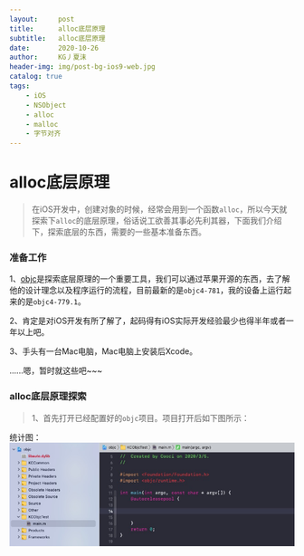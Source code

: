 ```yaml
---
layout:     post
title:      alloc底层原理
subtitle:   alloc底层原理
date:       2020-10-26
author:     KG丿夏沫
header-img: img/post-bg-ios9-web.jpg
catalog: true
tags:
    - iOS
    - NSObject
    - alloc
    - malloc
    - 字节对齐
---
```


# alloc底层原理

>在iOS开发中，创建对象的时候，经常会用到一个函数```alloc```，所以今天就探索下```alloc```的底层原理，俗话说工欲善其事必先利其器，下面我们介绍下，探索底层的东西，需要的一些基本准备东西。

### 准备工作

1、[objc](https://opensource.apple.com/source/)是探索底层原理的一个重要工具，我们可以通过苹果开源的东西，去了解他的设计理念以及程序运行的流程，目前最新的是```objc4-781```，我的设备上运行起来的是```objc4-779.1```。

2、肯定是对iOS开发有所了解了，起码得有iOS实际开发经验最少也得半年或者一年以上吧。

3、手头有一台Mac电脑，Mac电脑上安装后Xcode。

......嗯，暂时就这些吧~~~

### alloc底层原理探索

>1、首先打开已经配置好的```objc```项目。项目打开后如下图所示：

统计图：<img src="/img/20201026001.png"  alt="屏幕尺寸统计图" />